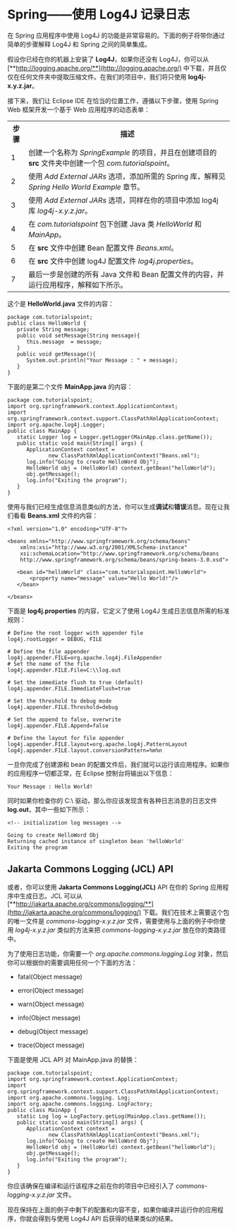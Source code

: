 # Spring——使用 Log4J 记录日志

在 Spring 应用程序中使用 Log4J 的功能是非常容易的。下面的例子将带你通过简单的步骤解释 Log4J 和 Spring 之间的简单集成。

假设你已经在你的机器上安装了 **Log4J**，如果你还没有 Log4J，你可以从 [**http://logging.apache.org/**](http://logging.apache.org/) 中下载，并且仅仅在任何文件夹中提取压缩文件。在我们的项目中，我们将只使用 **log4j-x.y.z.jar**。

接下来，我们让 Eclipse IDE 在恰当的位置工作，遵循以下步骤，使用 Spring Web 框架开发一个基于 Web 应用程序的动态表单：

<table class="table table-bordered">
<tr><th class="fivepct">步骤</th><th>描述</th></tr>
<tr><td>1</td><td>创建一个名称为 <i>SpringExample</i> 的项目，并且在创建项目的 <b>src</b> 文件夹中创建一个包 <i>com.tutorialspoint</i>。  </td></tr>
<tr><td>2</td><td>使用 <i>Add External JARs</i> 选项，添加所需的 Spring 库，解释见 <i>Spring Hello World Example</i> 章节。</td></tr>
<tr><td>3</td><td>使用 <i>Add External JARs</i> 选项，同样在你的项目中添加 log4j 库 <i>log4j-x.y.z.jar</i>。</td></tr>
<tr><td>4</td><td>在 <i>com.tutorialspoint</i> 包下创建 Java 类 <i>HelloWorld</i> 和 <i>MainApp</i>。</td></tr>
<tr><td>5</td><td>在 <b>src</b> 文件中创建 Bean 配置文件 <i>Beans.xml</i>。</td></tr>
<tr><td>6</td><td>在 <b>src</b> 文件中创建 log4J 配置文件 <i>log4j.properties</i>。</td></tr>
<tr><td>7</td><td>最后一步是创建的所有 Java 文件和 Bean 配置文件的内容，并运行应用程序，解释如下所示。</td></tr>
</table>


这个是 **HelloWorld.java** 文件的内容：

``` 
package com.tutorialspoint;
public class HelloWorld {
   private String message;
   public void setMessage(String message){
      this.message  = message;
   }
   public void getMessage(){
      System.out.println("Your Message : " + message);
   }
}
```

下面的是第二个文件 **MainApp.java** 的内容：

``` 
package com.tutorialspoint;
import org.springframework.context.ApplicationContext;
import org.springframework.context.support.ClassPathXmlApplicationContext;
import org.apache.log4j.Logger;
public class MainApp {
   static Logger log = Logger.getLogger(MainApp.class.getName());
   public static void main(String[] args) {
      ApplicationContext context = 
             new ClassPathXmlApplicationContext("Beans.xml");
      log.info("Going to create HelloWord Obj");
      HelloWorld obj = (HelloWorld) context.getBean("helloWorld");
      obj.getMessage();
      log.info("Exiting the program");
   }
}
```

使用与我们已经生成信息消息类似的方法，你可以生成**调试**和**错误**消息。现在让我们看看 **Beans.xml** 文件的内容：

```
<?xml version="1.0" encoding="UTF-8"?>

<beans xmlns="http://www.springframework.org/schema/beans"
    xmlns:xsi="http://www.w3.org/2001/XMLSchema-instance"
    xsi:schemaLocation="http://www.springframework.org/schema/beans
    http://www.springframework.org/schema/beans/spring-beans-3.0.xsd">

   <bean id="helloWorld" class="com.tutorialspoint.HelloWorld">
       <property name="message" value="Hello World!"/>
   </bean>

</beans>
```


下面是 **log4j.properties** 的内容，它定义了使用 Log4J 生成日志信息所需的标准规则：

```
# Define the root logger with appender file
log4j.rootLogger = DEBUG, FILE

# Define the file appender
log4j.appender.FILE=org.apache.log4j.FileAppender
# Set the name of the file
log4j.appender.FILE.File=C:\\log.out

# Set the immediate flush to true (default)
log4j.appender.FILE.ImmediateFlush=true

# Set the threshold to debug mode
log4j.appender.FILE.Threshold=debug

# Set the append to false, overwrite
log4j.appender.FILE.Append=false

# Define the layout for file appender
log4j.appender.FILE.layout=org.apache.log4j.PatternLayout
log4j.appender.FILE.layout.conversionPattern=%m%n
```


一旦你完成了创建源和 bean 的配置文件后，我们就可以运行该应用程序。如果你的应用程序一切都正常，在 Eclipse 控制台将输出以下信息：

```
Your Message : Hello World!
```


同时如果你检查你的 C:\\ 驱动，那么你应该发现含有各种日志消息的日志文件 **log.out**，其中一些如下所示： 

```
<!-- initialization log messages -->

Going to create HelloWord Obj
Returning cached instance of singleton bean 'helloWorld'
Exiting the program
```


## Jakarta Commons Logging (JCL) API

或者，你可以使用 **Jakarta Commons Logging(JCL)** API 在你的 Spring 应用程序中生成日志。JCL 可以从 [**http://jakarta.apache.org/commons/logging/**](http://jakarta.apache.org/commons/logging/) 下载。我们在技术上需要这个包的唯一文件是 *commons-logging-x.y.z.jar* 文件，需要使用与上面的例子中你使用 *log4j-x.y.z.jar* 类似的方法来把 *commons-logging-x.y.z.jar* 放在你的类路径中。

为了使用日志功能，你需要一个 *org.apache.commons.logging.Log* 对象，然后你可以根据你的需要调用任何一个下面的方法：

- fatal(Object message)

- error(Object message)

- warn(Object message)

- info(Object message)

- debug(Object message)

- trace(Object message)
 
下面是使用 JCL API 对 MainApp.java 的替换：

``` 
package com.tutorialspoint;
import org.springframework.context.ApplicationContext;
import org.springframework.context.support.ClassPathXmlApplicationContext;
import org.apache.commons.logging. Log;
import org.apache.commons.logging. LogFactory;
public class MainApp {
   static Log log = LogFactory.getLog(MainApp.class.getName());
   public static void main(String[] args) {
      ApplicationContext context = 
             new ClassPathXmlApplicationContext("Beans.xml");
      log.info("Going to create HelloWord Obj");
      HelloWorld obj = (HelloWorld) context.getBean("helloWorld");
      obj.getMessage();
      log.info("Exiting the program");
   }
}
```

你应该确保在编译和运行该程序之前在你的项目中已经引入了 *commons-logging-x.y.z.jar* 文件。

现在保持在上面的例子中剩下的配置和内容不变，如果你编译并运行你的应用程序，你就会得到与使用 Log4J API 后获得的结果类似的结果。
